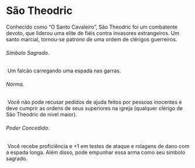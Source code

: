 # São Theodric

Conhecido como “O Santo Cavaleiro”, São Theodric foi um combatente devoto, que liderou uma elite de fiéis contra invasores estrangeiros. Um santo marcial, tornou-se patrono de uma ordem de clérigos guerreiros.

###### Símbolo Sagrado.

 Um falcão carregando uma espada nas garras.

###### Norma.

 Você não pode recusar pedidos de ajuda feitos por pessoas inocentes e deve cumprir as ordens de seus superiores na igreja (qualquer clérigo de São Theodric de nível maior).

###### Poder Concedido.

 Você recebe proficiência e +1 em testes de ataque e rolagens de dano com a espada longa. Além disso, pode empunhar essa arma como seu símbolo sagrado.